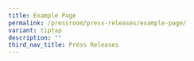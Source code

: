 ```yaml
---
title: Example Page
permalink: /pressroom/press-releases/example-page/
variant: tiptap
description: ""
third_nav_title: Press Releases
---
```

